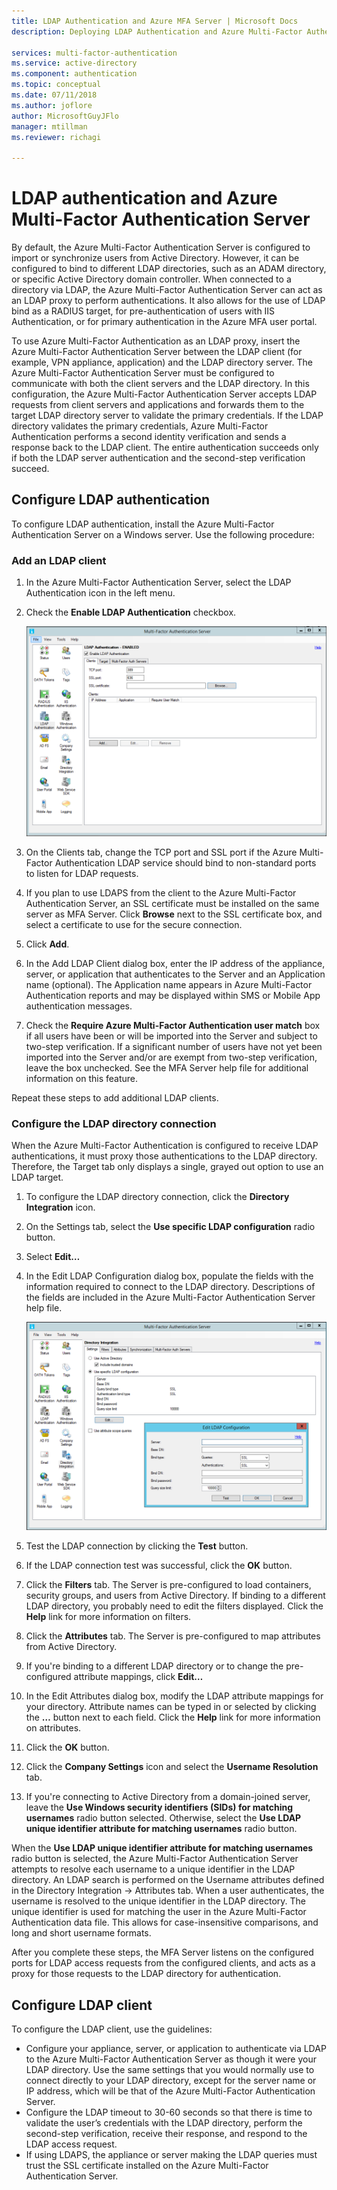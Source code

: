 ```yaml
---
title: LDAP Authentication and Azure MFA Server | Microsoft Docs
description: Deploying LDAP Authentication and Azure Multi-Factor Authentication Server.

services: multi-factor-authentication
ms.service: active-directory
ms.component: authentication
ms.topic: conceptual
ms.date: 07/11/2018
ms.author: joflore
author: MicrosoftGuyJFlo
manager: mtillman
ms.reviewer: richagi

---
```

# LDAP authentication and Azure Multi-Factor Authentication Server

By default, the Azure Multi-Factor Authentication Server is configured to import or synchronize users from Active Directory. However, it can be configured to bind to different LDAP directories, such as an ADAM directory, or specific Active Directory domain controller. When connected to a directory via LDAP, the Azure Multi-Factor Authentication Server can act as an LDAP proxy to perform authentications. It also allows for the use of LDAP bind as a RADIUS target, for pre-authentication of users with IIS Authentication, or for primary authentication in the Azure MFA user portal.

To use Azure Multi-Factor Authentication as an LDAP proxy, insert the Azure Multi-Factor Authentication Server between the LDAP client (for example, VPN appliance, application) and the LDAP directory server. The Azure Multi-Factor Authentication Server must be configured to communicate with both the client servers and the LDAP directory. In this configuration, the Azure Multi-Factor Authentication Server accepts LDAP requests from client servers and applications and forwards them to the target LDAP directory server to validate the primary credentials. If the LDAP directory validates the primary credentials, Azure Multi-Factor Authentication performs a second identity verification and sends a response back to the LDAP client. The entire authentication succeeds only if both the LDAP server authentication and the second-step verification succeed.

## Configure LDAP authentication
To configure LDAP authentication, install the Azure Multi-Factor Authentication Server on a Windows server. Use the following procedure:

### Add an LDAP client

1. In the Azure Multi-Factor Authentication Server, select the LDAP Authentication icon in the left menu.
2. Check the **Enable LDAP Authentication** checkbox.

   ![LDAP Authentication](./media/howto-mfaserver-dir-ldap/ldap2.png)

3. On the Clients tab, change the TCP port and SSL port if the Azure Multi-Factor Authentication LDAP service should bind to non-standard ports to listen for LDAP requests.
4. If you plan to use LDAPS from the client to the Azure Multi-Factor Authentication Server, an SSL certificate must be installed on the same server as MFA Server. Click **Browse** next to the SSL certificate box, and select a certificate to use for the secure connection.
5. Click **Add**.
6. In the Add LDAP Client dialog box, enter the IP address of the appliance, server, or application that authenticates to the Server and an Application name (optional). The Application name appears in Azure Multi-Factor Authentication reports and may be displayed within SMS or Mobile App authentication messages.
7. Check the **Require Azure Multi-Factor Authentication user match** box if all users have been or will be imported into the Server and subject to two-step verification. If a significant number of users have not yet been imported into the Server and/or are exempt from two-step verification, leave the box unchecked. See the MFA Server help file for additional information on this feature.

Repeat these steps to add additional LDAP clients.

### Configure the LDAP directory connection

When the Azure Multi-Factor Authentication is configured to receive LDAP authentications, it must proxy those authentications to the LDAP directory. Therefore, the Target tab only displays a single, grayed out option to use an LDAP target.

1. To configure the LDAP directory connection, click the **Directory Integration** icon.
2. On the Settings tab, select the **Use specific LDAP configuration** radio button.
3. Select **Edit…**
4. In the Edit LDAP Configuration dialog box, populate the fields with the information required to connect to the LDAP directory. Descriptions of the fields are included in the Azure Multi-Factor Authentication Server help file.

    ![Directory Integration](./media/howto-mfaserver-dir-ldap/ldap.png)

5. Test the LDAP connection by clicking the **Test** button.
6. If the LDAP connection test was successful, click the **OK** button.
7. Click the **Filters** tab. The Server is pre-configured to load containers, security groups, and users from Active Directory. If binding to a different LDAP directory, you probably need to edit the filters displayed. Click the **Help** link for more information on filters.
8. Click the **Attributes** tab. The Server is pre-configured to map attributes from Active Directory.
9. If you're binding to a different LDAP directory or to change the pre-configured attribute mappings, click **Edit…**
10. In the Edit Attributes dialog box, modify the LDAP attribute mappings for your directory. Attribute names can be typed in or selected by clicking the **…** button next to each field. Click the **Help** link for more information on attributes.
11. Click the **OK** button.
12. Click the **Company Settings** icon and select the **Username Resolution** tab.
13. If you're connecting to Active Directory from a domain-joined server, leave the **Use Windows security identifiers (SIDs) for matching usernames** radio button selected. Otherwise, select the **Use LDAP unique identifier attribute for matching usernames** radio button. 

When the **Use LDAP unique identifier attribute for matching usernames** radio button is selected, the Azure Multi-Factor Authentication Server attempts to resolve each username to a unique identifier in the LDAP directory. An LDAP search is performed on the Username attributes defined in the Directory Integration -> Attributes tab. When a user authenticates, the username is resolved to the unique identifier in the LDAP directory. The unique identifier is used for matching the user in the Azure Multi-Factor Authentication data file. This allows for case-insensitive comparisons, and long and short username formats.

After you complete these steps, the MFA Server listens on the configured ports for LDAP access requests from the configured clients, and acts as a proxy for those requests to the LDAP directory for authentication.

## Configure LDAP client
To configure the LDAP client, use the guidelines:

* Configure your appliance, server, or application to authenticate via LDAP to the Azure Multi-Factor Authentication Server as though it were your LDAP directory. Use the same settings that you would normally use to connect directly to your LDAP directory, except for the server name or IP address, which will be that of the Azure Multi-Factor Authentication Server.
* Configure the LDAP timeout to 30-60 seconds so that there is time to validate the user’s credentials with the LDAP directory, perform the second-step verification, receive their response, and respond to the LDAP access request.
* If using LDAPS, the appliance or server making the LDAP queries must trust the SSL certificate installed on the Azure Multi-Factor Authentication Server.

